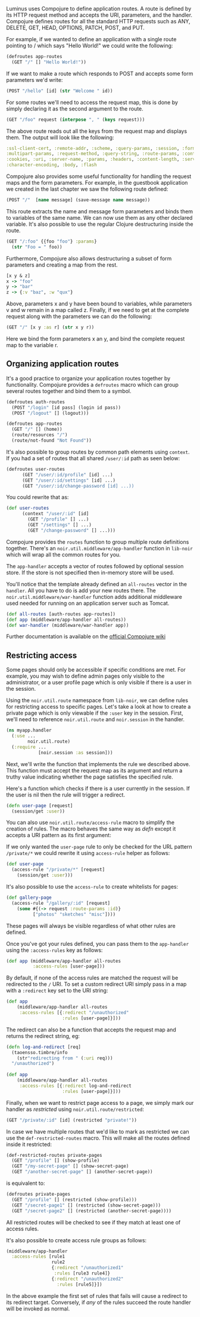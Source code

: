 Luminus uses Compojure to define application routes.
A route is defined by its HTTP request method and accepts the URI, parameters, and the handler.
Compojure defines routes for all the standard HTTP requests such as
ANY, DELETE, GET, HEAD, OPTIONS, PATCH, POST, and PUT.

For example, if we wanted to define an application with a single route pointing to / which
says "Hello World!" we could write the following:

```clojure
(defroutes app-routes
  (GET "/" [] "Hello World!"))
```

If we want to make a route which responds to POST and accepts some form parameters we'd write:

```clojure
(POST "/hello" [id] (str "Welcome " id))
```

For some routes we'll need to access the request map, this is done by simply declaring it as the second argument to the route.

```clojure
(GET "/foo" request (interpose ", " (keys request)))
```

The above route reads out all the keys from the request map and displays them. The output will look like the following:

```clojure
:ssl-client-cert, :remote-addr, :scheme, :query-params, :session, :form-params,
:multipart-params, :request-method, :query-string, :route-params, :content-type,
:cookies, :uri, :server-name, :params, :headers, :content-length, :server-port,
:character-encoding, :body, :flash
```

Compojure also provides some useful functionality for handling the request maps and the form parameters.
For example, in the guestbook application we created in the last chapter we saw the following route defined:

```clojure
(POST "/"  [name message] (save-message name message))
```

This route extracts the name and message form parameters and binds them to variables of the same name.
We can now use them as any other declared variable. It's also possible to use the regular Clojure destructuring
inside the route.

```clojure
(GET "/:foo" {{foo "foo"} :params}
  (str "Foo = " foo))
```

Furthermore, Compojure also allows destructuring a subset of form parameters and creating a map from the rest.

```clojure
[x y & z]
x -> "foo"
y -> "bar"
z -> {:v "baz", :w "qux"}
```

Above, parameters x and y have been bound to variables, while parameters v and w remain in a map called z.
Finally, if we need to get at the complete request along with the parameters we can do the following:

```clojure
(GET "/" [x y :as r] (str x y r))
```

Here we bind the form parameters x an y, and bind the complete request map to the variable r.

## Organizing application routes

It's a good practice to organize your application routes together by functionality. Compojure provides
a `defroutes` macro which can group several routes together and bind them to a symbol.

```clojure
(defroutes auth-routes
  (POST "/login" [id pass] (login id pass))
  (POST "/logout" [] (logout)))

(defroutes app-routes
  (GET "/" [] (home))
  (route/resources "/")
  (route/not-found "Not Found"))
```

It's also possible to group routes by common path elements using `context`. If you had
a set of routes that all shared `/user/:id` path as seen below:

```clojure
(defroutes user-routes
      (GET "/user/:id/profile" [id] ...)
      (GET "/user/:id/settings" [id] ...)
      (GET "/user/:id/change-password [id] ...))
```

You could rewrite that as:

```clojure
(def user-routes
      (context "/user/:id" [id]
        (GET "/profile" [] ...)
        (GET "/settings" [] ...)
        (GET "/change-password" [] ...)))
```


Compojure provides the `routes` function to group multiple route definitions together.
There's an `noir.util.middleware/app-handler` function in `lib-noir` which will wrap all
the common routes for you.

The `app-handler` accepts a vector of routes followed by optional session store. If
the store is not specified then in-memory store will be used.

You'll notice that the template already defined an `all-routes` vector in the `handler`.
All you have to do is add your new routes there. The `noir.util.middleware/war-handler`
function adds additional middleware used needed for running on an application server
such as Tomcat.

```clojure
(def all-routes [auth-routes app-routes])
(def app (middleware/app-handler all-routes))
(def war-handler (middleware/war-handler app))
```

Further documentation is available on the [official Compojure wiki](https://github.com/weavejester/compojure/wiki)

## Restricting access

Some pages should only be accessible if specific conditions are met. For example,
you may wish to define admin pages only visible to the administrator, or a user profile
page which is only visible if there is a user in the session.

Using the `noir.util.route` namespace from `lib-noir`, we can define rules for restricting 
access to specific pages. Let's take a look at how to create a private page which is only 
viewable if the `:user` key in the session. First, we'll need  to reference `noir.util.route`
and `noir.session` in the handler.

```clojure
(ns myapp.handler
  (:use ... 
        noir.util.route)
  (:require ...             
            [noir.session :as session]))
```

Next, we'll write the function that implements the rule we described above. This function 
must accept the request map as its argument and return a truthy value indicating whether 
the page satisfies the specified rule.

Here's a function which checks if there is a user currently in the session. If the user is
nil then the rule will trigger a redirect.

```clojure
(defn user-page [request]
  (session/get :user))
```

You can also use `noir.util.route/access-rule` macro to simplify the creation of rules. The
macro behaves the same way as *defn* except it accepts a URI pattern as its first argument:

If we only wanted the `user-page` rule to only be checked for the URL pattern
`/private/*` we could rewrite it using `access-rule` helper as follows:

```clojure
(def user-page
  (access-rule "/private/*" [request]
    (session/get :user)))
```

It's also possible to use the `access-rule` to create whitelists for pages:

```clojure
(def gallery-page
  (access-rule "/gallery/:id" [request]
    (some #{(-> request :route-params :id)} 
          ["photos" "sketches" "misc"])))
```
These pages will always be visible regardless of what other rules are defined.


Once you've got your rules defined, you can pass them to the `app-handler` using the 
`:access-rules` key as follows:

```clojure
(def app (middleware/app-handler all-routes
          :access-rules [user-page]))
```

By default, if none of the access rules are matched the request will be redirected to the `/` URI.
To set a custom redirect URI simply pass in a map with a `:redirect` key set to the URI string:

```clojure
(def app   
    (middleware/app-handler all-routes
     :access-rules [{:redirect "/unauthorized"
                     :rules [user-page]}]))
```

The redirect can also be a function that accepts the request map and returns the redirect string, eg:


```clojure
(defn log-and-redirect [req]
  (taoensso.timbre/info
    (str"redirecting from " (:uri req)))
  "/unauthorized")
  
(def app   
    (middleware/app-handler all-routes
     :access-rules [{:redirect log-and-redirect                                 
                     :rules [user-page]}]))
```

Finally, when we want to restrict page access to a page, we simply mark 
our handler as *restricted* using `noir.util.route/restricted`:

```clojure
(GET "/private/:id" [id] (restricted "private!"))
```

In case we have multiple routes that we'd like to mark as restricted we can use the 
`def-restricted-routes` macro. This will make all the routes defined inside it restricted:

```clojure
(def-restricted-routes private-pages
  (GET "/profile" [] (show-profile)
  (GET "/my-secret-page" [] (show-secret-page)
  (GET "/another-secret-page" [] (another-secret-page))
```

is equivalent to:

```clojure
(defroutes private-pages
  (GET "/profile" [] (restricted (show-profile)))
  (GET "/secret-page1" [] (restricted (show-secret-page)))
  (GET "/secret-page2" [] (restricted (another-secret-page))))
```

All restricted routes will be checked to see if they match at least one of access rules.

It's also possible to create access rule groups as follows:

```clojure
(middleware/app-handler
  :access-rules [rule1 
                 rule2
                 {:redirect "/unauthorized1"
                  :rules [rule3 rule4]}
                 {:redirect "/unauthorized2"
                   :rules [rule5]}])
```

In the above example the first set of rules that fails will cause a redirect to its redirect target.
Conversely, if *any* of the rules succeed the route handler will be invoked as normal.
